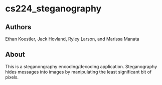# cs224_steganography

## Authors

Ethan Koestler, Jack Hovland, Ryley Larson, and Marissa Manata

## About

This is a steganongraphy encoding/decoding application. Steganography hides messages into images by manipulating the least significant bit of pixels.
